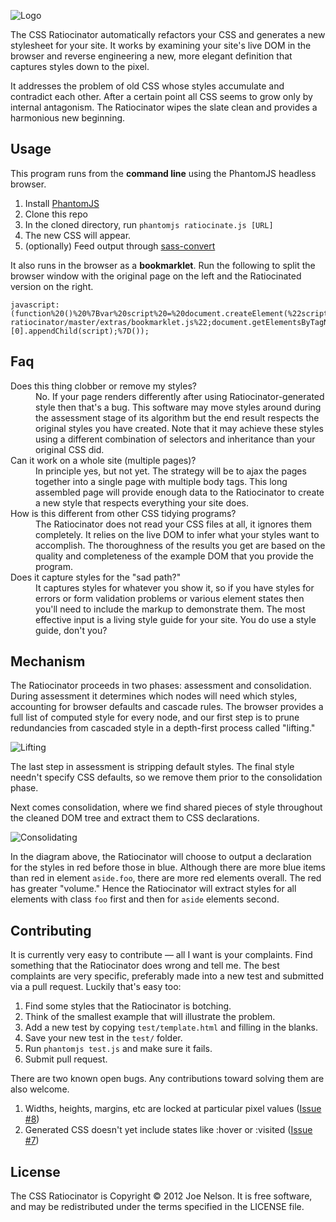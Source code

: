 ![Logo](css-ratiocinator/raw/master/illustration/githubheader.png "Logo")

The CSS Ratiocinator automatically refactors your CSS and generates a
new stylesheet for your site. It works by examining your site's live DOM
in the browser and reverse engineering a new, more elegant definition
that captures styles down to the pixel.

It addresses the problem of old CSS whose styles accumulate and
contradict each other. After a certain point all CSS seems to grow only
by internal antagonism. The Ratiocinator wipes the slate clean and
provides a harmonious new beginning.

## Usage

This program runs from the **command line** using the PhantomJS headless
browser.

1. Install [PhantomJS](http://phantomjs.org/)
1. Clone this repo
1. In the cloned directory, run `phantomjs ratiocinate.js [URL]`
1. The new CSS will appear.
1. (optionally) Feed output through [sass-convert](http://blog.derekperez.com/post/816063805/move-you-existing-stylebase-over-to-sass-or-scss)

It also runs in the browser as a **bookmarklet**. Run the following to
split the browser window with the original page on the left and the
Ratiocinated version on the right.

    javascript:(function%20()%20%7Bvar%20script%20=%20document.createElement(%22script%22);script.src%20=%20%22https://raw.github.com/begriffs/css-ratiocinator/master/extras/bookmarklet.js%22;document.getElementsByTagName(%22head%22)[0].appendChild(script);%7D());

## Faq

<dl>
  <dt>Does this thing clobber or remove my styles?</dt>
  <dd>No. If your page renders differently after using
  Ratiocinator-generated style then that's a bug. This software may move
  styles around during the assessment stage of its algorithm but the
  end result respects the original styles you have created. Note that it
  may achieve these styles using a different combination of selectors
  and inheritance than your original CSS did.</dd>

  <dt>Can it work on a whole site (multiple pages)?</dt>
  <dd>In principle yes, but not yet. The strategy will be to ajax the
  pages together into a single page with multiple body tags. This long
  assembled page will provide enough data to the Ratiocinator to create
  a new style that respects everything your site does.</dd>

  <dt>How is this different from other CSS tidying programs?</dt>
  <dd>The Ratiocinator does not read your CSS files at all, it ignores
  them completely. It relies on the live DOM to infer what your styles
  want to accomplish. The thoroughness of the results you get are based
  on the quality and completeness of the example DOM that you provide the
  program.</dd>

  <dt>Does it capture styles for the "sad path?"</dt>
  <dd>It captures styles for whatever you show it, so if you have styles
  for errors or form validation problems or various element states
  then you'll need to include the markup to demonstrate them. The most
  effective input is a living style guide for your site. You do use a
  style guide, don't you?</dd>
</dl>

## Mechanism

The Ratiocinator proceeds in two phases: assessment and consolidation.
During assessment it determines which nodes will need which styles,
accounting for browser defaults and cascade rules. The browser provides
a full list of computed style for every node, and our first step is to
prune redundancies from cascaded style in a depth-first process called
"lifting."

![Lifting](css-ratiocinator/raw/master/illustration/lift.png "Lifting")

The last step in assessment is stripping default styles. The final
style needn't specify CSS defaults, so we remove them prior to the
consolidation phase.

Next comes consolidation, where we find shared pieces of style
throughout the cleaned DOM tree and extract them to CSS declarations.

![Consolidating](css-ratiocinator/raw/master/illustration/consolidate.png "Consolidating")

In the diagram above, the Ratiocinator will choose to output a
declaration for the styles in red before those in blue. Although there
are more blue items than red in element `aside.foo`, there are more red
elements overall. The red has greater "volume." Hence the Ratiocinator
will extract styles for all elements with class `foo` first and then for
`aside` elements second.

## Contributing

It is currently very easy to contribute &mdash; all I want is your
complaints. Find something that the Ratiocinator does wrong and tell me.
The best complaints are very specific, preferably made into a new test
and submitted via a pull request. Luckily that's easy too:

1. Find some styles that the Ratiocinator is botching.
1. Think of the smallest example that will illustrate the problem.
1. Add a new test by copying `test/template.html` and filling in the blanks.
1. Save your new test in the `test/` folder.
1. Run `phantomjs test.js` and make sure it fails.
1. Submit pull request.

There are two known open bugs. Any contributions toward solving them
are also welcome.

1. Widths, heights, margins, etc are locked at particular pixel values
   ([Issue #8](https://github.com/begriffs/css-ratiocinator/issues/8))
1. Generated CSS doesn't yet include states like :hover or :visited
   ([Issue #7](https://github.com/begriffs/css-ratiocinator/issues/7))

## License

The CSS Ratiocinator is Copyright © 2012 Joe Nelson. It is free
software, and may be redistributed under the terms specified in the
LICENSE file.
